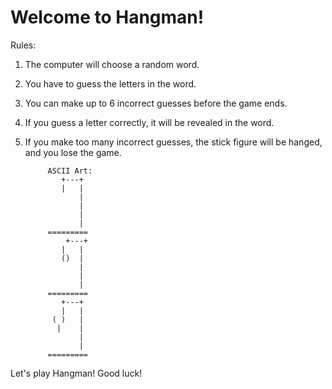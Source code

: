 # Welcome to Hangman!

Rules:

1. The computer will choose a random word.
2. You have to guess the letters in the word.
3. You can make up to 6 incorrect guesses before the game ends.
4. If you guess a letter correctly, it will be revealed in the word.
5. If you make too many incorrect guesses, the stick figure will be hanged, and you lose the game.

            ASCII Art:
               +---+            
               |   |
                   |
                   |
                   |
                   |
            =========
                +---+
               |   |
               ()  |
                   |
                   |
                   |
            =========
               +---+
               |   |
             ( )   |
              |    |
                   |
                   |
            =========

Let's play Hangman! Good luck!
